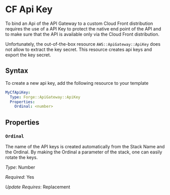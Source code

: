 # CF Api Key

To bind an Api of the API Gateway to a custom Cloud Front distribution requires the use
of a API Key to protect the native end point of the API and to make sure that the API is
available only via the Cloud Front distribution.

Unfortunately, the out-of-the-box resource `AWS::ApiGateway::ApiKey` does not allow to
extract the key secret. This resource creates api keys and export the key secret.

## Syntax
To create a new api key, add the following resource to your template

```yaml
MyCfApiKey:
  Type: Forge::ApiGateway::ApiKey
  Properties:
    Ordinal: <number>
```

## Properties

### `Ordinal`

The name of the API keys is created automatically from the Stack Name and the Ordinal.
By making the Ordinal a parameter of the stack, one can easily rotate the keys.

_Type_: Number

_Required_: Yes

_Update Requires_: Replacement

